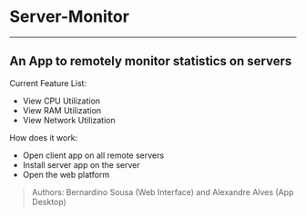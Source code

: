  # Server-Monitor
 ------------
  An App to remotely monitor statistics on servers
 ------------

 Current Feature List:
* View CPU Utilization
* View RAM Utilization
* View Network Utilization

 How does it work:
* Open client app on all remote servers
* Install server app on the server
* Open the web platform

> Authors: Bernardino Sousa (Web Interface) and Alexandre Alves (App Desktop)
